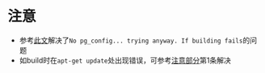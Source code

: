 # 注意
* 参考[此文](https://stackoverflow.com/questions/6040583/cant-find-the-libpq-fe-h-header-when-trying-to-install-pg-gem)解决了`No pg_config... trying anyway. If building fails`的问题
* 如build时在`apt-get update`处出现错误，可参考[注意部分](../../README.md)第1条解决